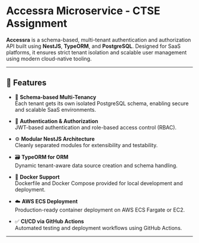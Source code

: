 # Accessra Microservice - CTSE Assignment

**Accessra** is a schema-based, multi-tenant authentication and authorization API built using **NestJS**, **TypeORM**, and **PostgreSQL**. Designed for SaaS platforms, it ensures strict tenant isolation and scalable user management using modern cloud-native tooling.

---

## 🚀 Features

- 🏢 **Schema-based Multi-Tenancy**  
  Each tenant gets its own isolated PostgreSQL schema, enabling secure and scalable SaaS environments.

- 🔐 **Authentication & Authorization**  
  JWT-based authentication and role-based access control (RBAC).

- ⚙️ **Modular NestJS Architecture**  
  Cleanly separated modules for extensibility and testability.
  
- 🗃️ **TypeORM for ORM**  
  Dynamic tenant-aware data source creation and schema handling.

- 🐳 **Docker Support**  
  Dockerfile and Docker Compose provided for local development and deployment.

- ☁️ **AWS ECS Deployment**  
  Production-ready container deployment on AWS ECS Fargate or EC2.

- ✅ **CI/CD via GitHub Actions**  
  Automated testing and deployment workflows using GitHub Actions.

---
